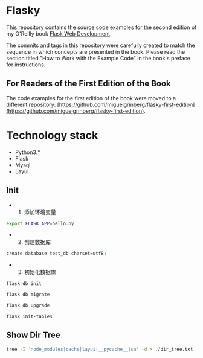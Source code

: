 Flasky
======

This repository contains the source code examples for the second edition of my O'Reilly book [Flask Web Development](http://www.flaskbook.com).

The commits and tags in this repository were carefully created to match the sequence in which concepts are presented in the book. Please read the section titled "How to Work with the Example Code" in the book's preface for instructions.

For Readers of the First Edition of the Book
--------------------------------------------

The code examples for the first edition of the book were moved to a different repository: [https://github.com/miguelgrinberg/flasky-first-edition](https://github.com/miguelgrinberg/flasky-first-edition).



# Technology stack

- Python3.*
- Flask
- Mysql
- Layui

## Init

- 1. 添加环境变量

```bash
export FLASK_APP=hello.py
```

- 2. 创建数据库

```bash
create database test_db charset=utf8;
```

- 3. 初始化数据库

```bash
flask db init

flask db migrate

flask db upgrade

flask init-tables
```

## Show Dir Tree

```bash
tree -I 'node_modules|cache|layui|__pycache__|ca' -d > ./dir_tree.txt
```